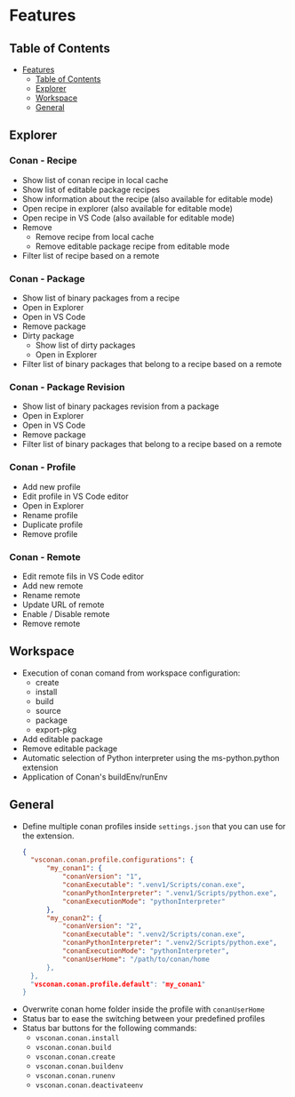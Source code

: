 # Features

## Table of Contents
- [Features](#features)
  - [Table of Contents](#table-of-contents)
  - [Explorer](#explorer)
  - [Workspace](#workspace)
  - [General](#general)

## Explorer
### Conan - Recipe
* Show list of conan recipe in local cache
* Show list of editable package recipes
* Show information about the recipe (also available for editable mode)
* Open recipe in explorer (also available for editable mode)
* Open recipe in VS Code (also available for editable mode)
* Remove
  * Remove recipe from local cache
  * Remove editable package recipe from editable mode
* Filter list of recipe based on a remote
  
### Conan - Package
* Show list of binary packages from a recipe
* Open in Explorer
* Open in VS Code
* Remove package
* Dirty package
  * Show list of dirty packages
  * Open in Explorer
* Filter list of binary packages that belong to a recipe based on a remote

### Conan - Package Revision
* Show list of binary packages revision from a package
* Open in Explorer
* Open in VS Code
* Remove package
* Filter list of binary packages that belong to a recipe based on a remote

### Conan - Profile
* Add new profile
* Edit profile in VS Code editor
* Open in Explorer
* Rename profile
* Duplicate profile 
* Remove profile

### Conan - Remote
* Edit remote fils in VS Code editor
* Add new remote
* Rename remote
* Update URL of remote
* Enable / Disable remote
* Remove remote

## Workspace
* Execution of conan comand from workspace configuration:
  * create
  * install
  * build
  * source
  * package
  * export-pkg
* Add editable package
* Remove editable package
* Automatic selection of Python interpreter using the ms-python.python extension
* Application of Conan's buildEnv/runEnv

## General
* Define multiple conan profiles inside `settings.json` that you can use for the extension.
  ```json
  {
    "vsconan.conan.profile.configurations": {
        "my_conan1": {
            "conanVersion": "1",
            "conanExecutable": ".venv1/Scripts/conan.exe",
            "conanPythonInterpreter": ".venv1/Scripts/python.exe",
            "conanExecutionMode": "pythonInterpreter"
        },
        "my_conan2": {
            "conanVersion": "2",
            "conanExecutable": ".venv2/Scripts/conan.exe",
            "conanPythonInterpreter": ".venv2/Scripts/python.exe",
            "conanExecutionMode": "pythonInterpreter",
            "conanUserHome": "/path/to/conan/home
        },
    },
    "vsconan.conan.profile.default": "my_conan1"
  }
  ```
* Overwrite conan home folder inside the profile with `conanUserHome`
* Status bar to ease the switching between your predefined profiles
* Status bar buttons for the following commands:
  * `vsconan.conan.install`
  * `vsconan.conan.build`
  * `vsconan.conan.create`
  * `vsconan.conan.buildenv`
  * `vsconan.conan.runenv`
  * `vsconan.conan.deactivateenv`
